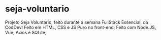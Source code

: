 # seja-voluntario
Projeto Seja Voluntário, feito durante a semana FullStack Essencial, da CodDev!
Feito em HTML, CSS e JS Puro no front-end;
Feito com Node.JS, Vue, Axios e SQLite;

